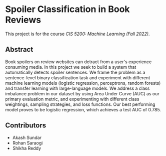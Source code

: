 # Spoiler Classification in Book Reviews
This project is for the course *CIS 5200: Machine Learning (Fall 2022)*.

## Abstract
Book spoilers on review websites can detract from a user's experience consuming 
media. In this project we seek to build a system that automatically detects 
spoiler sentences. We frame the problem as a sentence-level binary 
classification task and experiment with different machine learning models 
(logistic regression, perceptrons, random forests) and transfer learning with 
large-language models. We address a class imbalance problem in our dataset by 
using Area Under Curve (AUC) as our primary evaluation metric, and 
experimenting with different class weightings, sampling strategies, and loss 
functions. Our best performing model proves to be logistic regression, which 
achieves a test AUC of 0.785.

## Contributors
- Akash Sundar
- Rohan Saraogi
- Shikha Reddy